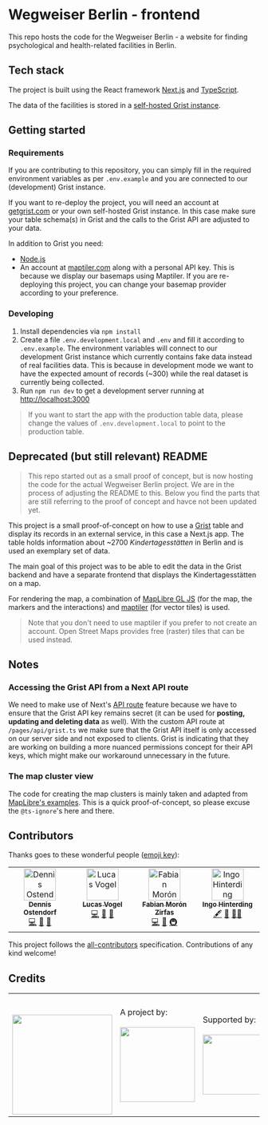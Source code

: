 # Wegweiser Berlin - frontend

This repo hosts the code for the Wegweiser Berlin - a website for finding psychological and health-related facilities in Berlin.

## Tech stack

The project is built using the React framework [Next.js](https://nextjs.org/) and [TypeScript](https://www.typescriptlang.org/).

The data of the facilities is stored in a [self-hosted Grist instance](https://github.com/technologiestiftung/grist-core).

## Getting started

### Requirements

If you are contributing to this repository, you can simply fill in the required environment variables as per `.env.example` and you are connected to our (development) Grist instance.

If you want to re-deploy the project, you will need an account at [getgrist.com](https://www.getgrist.com/) or your own self-hosted Grist instance. In this case make sure your table schema(s) in Grist and the calls to the Grist API are adjusted to your data.

In addition to Grist you need:

- [Node.js](https://nodejs.org)
- An account at [maptiler.com](https://www.maptiler.com/) along with a personal API key. This is because we display our basemaps using Maptiler. If you are re-deploying this project, you can change your basemap provider according to your preference.

### Developing

1. Install dependencies via `npm install`
2. Create a file `.env.development.local` and `.env` and fill it according to `.env.example`. The environment variables will connect to our development Grist instance which currently contains fake data instead of real facilities data. This is because in development mode we want to have the expected amount of records (~300) while the real dataset is currently being collected.
3. Run `npm run dev` to get a development server running at [http://localhost:3000](http://localhost:3000)

> If you want to start the app with the production table data, please change the values of 
`.env.development.local` to point to the production table.

## Deprecated (but still relevant) README

> This repo started out as a small proof of concept, but is now hosting the code for the actual Wegweiser Berlin project. We are in the process of adjusting the README to this. Below you find the parts that are still referring to the proof of concept and havce not been updated yet.

This project is a small proof-of-concept on how to use a [Grist](https://www.getgrist.com/) table and display its records in an external service, in this case a Next.js app. The table holds information about ~2700 _Kindertagesstätten_ in Berlin and is used an exemplary set of data.

The main goal of this project was to be able to edit the data in the Grist backend and have a separate frontend that displays the Kindertagesstätten on a map.

For rendering the map, a combination of [MapLibre GL JS](https://maplibre.org/maplibre-gl-js-docs/api/) (for the map, the markers and the interactions) and [maptiler](https://www.maptiler.com/) (for vector tiles) is used.

> Note that you don't need to use maptiler if you prefer to not create an account. Open Street Maps provides free (raster) tiles that can be used instead.

## Notes

### Accessing the Grist API from a Next API route

We need to make use of Next's [API route](https://nextjs.org/docs/api-routes/introduction) feature because we have to ensure that the Grist API key remains secret (it can be used for **posting, updating and deleting data** as well). With the custom API route at `/pages/api/grist.ts` we make sure that the Grist API itself is only accessed on our server side and not exposed to clients. Grist is indicating that they are working on building a more nuanced permissions concept for their API keys, which might make our workaround unnecessary in the future.

### The map cluster view

The code for creating the map clusters is mainly taken and adapted from [MapLibre's examples](https://maplibre.org/maplibre-gl-js-docs/example/cluster/). This is a quick proof-of-concept, so please excuse the `@ts-ignore`'s here and there.

## Contributors

Thanks goes to these wonderful people ([emoji key](https://allcontributors.org/docs/en/emoji-key)):

<!-- ALL-CONTRIBUTORS-LIST:START - Do not remove or modify this section -->
<!-- prettier-ignore-start -->
<!-- markdownlint-disable -->
<table>
  <tbody>
    <tr>
      <td align="center" valign="top" width="14.28%"><a href="https://github.com/dnsos"><img src="https://avatars.githubusercontent.com/u/15640196?v=4?s=64" width="64px;" alt="Dennis Ostendorf"/><br /><sub><b>Dennis Ostendorf</b></sub></a><br /><a href="https://github.com/technologiestiftung/wegweiser-frontend/commits?author=dnsos" title="Code">💻</a> <a href="#design-dnsos" title="Design">🎨</a> <a href="https://github.com/technologiestiftung/wegweiser-frontend/commits?author=dnsos" title="Documentation">📖</a></td>
      <td align="center" valign="top" width="14.28%"><a href="https://vogelino.com"><img src="https://avatars.githubusercontent.com/u/2759340?v=4?s=64" width="64px;" alt="Lucas Vogel"/><br /><sub><b>Lucas Vogel</b></sub></a><br /><a href="https://github.com/technologiestiftung/wegweiser-frontend/commits?author=vogelino" title="Code">💻</a> <a href="#design-vogelino" title="Design">🎨</a> <a href="https://github.com/technologiestiftung/wegweiser-frontend/commits?author=vogelino" title="Documentation">📖</a></td>
      <td align="center" valign="top" width="14.28%"><a href="https://fabianmoronzirfas.me/"><img src="https://avatars.githubusercontent.com/u/315106?v=4?s=64" width="64px;" alt="Fabian Morón Zirfas"/><br /><sub><b>Fabian Morón Zirfas</b></sub></a><br /><a href="https://github.com/technologiestiftung/wegweiser-frontend/commits?author=ff6347" title="Code">💻</a> <a href="#data-ff6347" title="Data">🔣</a> <a href="#infra-ff6347" title="Infrastructure (Hosting, Build-Tools, etc)">🚇</a></td>
      <td align="center" valign="top" width="14.28%"><a href="http://www.awsm.de/"><img src="https://avatars.githubusercontent.com/u/434355?v=4?s=64" width="64px;" alt="Ingo Hinterding"/><br /><sub><b>Ingo Hinterding</b></sub></a><br /><a href="#content-Esshahn" title="Content">🖋</a> <a href="https://github.com/technologiestiftung/wegweiser-frontend/pulls?q=is%3Apr+reviewed-by%3AEsshahn" title="Reviewed Pull Requests">👀</a> <a href="#mentoring-Esshahn" title="Mentoring">🧑‍🏫</a></td>
    </tr>
  </tbody>
</table>

<!-- markdownlint-restore -->
<!-- prettier-ignore-end -->

<!-- ALL-CONTRIBUTORS-LIST:END -->

This project follows the [all-contributors](https://github.com/all-contributors/all-contributors) specification. Contributions of any kind welcome!

## Credits

<table>
  <tr>
    <td>
      <a src="https://citylab-berlin.org/de/start/">
        <br />
        <br />
        <img width="200" src="https://logos.citylab-berlin.org/logo-citylab-berlin.svg" />
      </a>
    </td>
    <td>
      A project by: <a src="https://www.technologiestiftung-berlin.de/">
        <br />
        <br />
        <img width="150" src="https://logos.citylab-berlin.org/logo-technologiestiftung-berlin-de.svg" />
      </a>
    </td>
    <td>
      Supported by: <a src="https://www.berlin.de/">
        <br />
        <br />
        <img width="120" src="https://logos.citylab-berlin.org/logo-berlin.svg" />
      </a>
    </td>
  </tr>
</table>